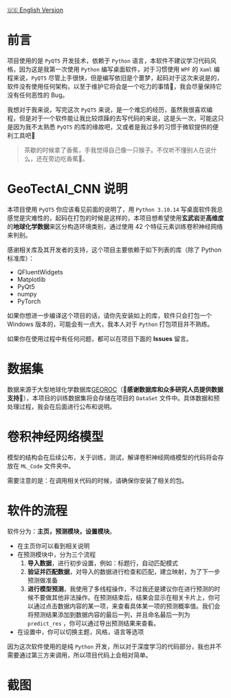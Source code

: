 [🇺🇸 English Version]() 

# 前言

项目使用的是 `PyQT5` 开发技术，依赖于 `Python` 语言，本软件不建议学习代码风格，因为这是我第一次使用 `Python` 编写桌面软件，对于习惯使用 `WPF` 的 `Xaml` 编程来说，`PyQT5` 尽管上手很快，但是编写依旧是个噩梦，起码对于这次来说是的，软件没有使用任何架构，以至于维护它将会是一个吃力的事情🤮，我会尽量保持它没有任何恶性的 Bug。

我想对于我来说，写完这次 `PyQT5` 来说，是一个难忘的经历，虽然我很喜欢编程，但是对于一个软件能让我比较烦躁的去写代码的来说，这是头一次，可能这只是因为我不太熟悉 `PyQT5` 的库的缘故吧，又或者是我过多的习惯于微软提供的便利工具吧🤔

> 茶歇的时候拿了香蕉，手我觉得自己像一只猴子。不仅听不懂别人在说什么，还在旁边吃香蕉🍌。

# GeoTectAI_CNN 说明

本项目使用 `PyQT5` 你应该看见前面的说明了，用 `Python 3.10.14` 写桌面软件我总感觉是灾难性的，起码在打包的时候是这样的，本项目想希望使用**玄武岩**更**高维度**的**地球化学数据**来区分构造环境类别，通过使用 42 个特征元素训练卷积神经网络来判别。

感谢相关库及其开发者的支持，这个项目主要依赖于如下列表的库（除了 Python 标准库）：

* QFluentWidgets
* Matplotlib
* PyQt5
* numpy
* PyTorch

如果你想进一步编译这个项目的话，请你先安装如上的库，软件只会打包一个 Windows 版本的，可能会有一点大，我本人对于 `Python` 打包项目并不熟练。

如果你在使用过程中有任何问题，都可以在项目下面的 **Issues** 留言。

# 数据集

数据来源于大型地球化学数据库[GEOROC](http://georoc.mpch-mainz.gwdg.de/georoc/)（🌹**感谢数据库和众多研究人员提供数据支持**🌹），本项目的训练数据集将会存储在项目的 `DataSet` 文件中。具体数据和预处理过程，我会在后面进行公布和说明。

# 卷积神经网络模型

模型的结构会在后续公布，关于训练，测试，解译卷积神经网络模型的代码将会存放在 `ML_Code` 文件夹中。

需要注意的是：在调用相关代码的时候，请确保你安装了相关的包。

# 软件的流程

软件分为：**主页，预测模块，设置模块**。

* 在主页你可以看到相关说明
* 在预测模块中，分为三个流程
  1. **导入数据**，进行初步设置，例如：标题行，自动匹配模式
  2. **验证并匹配数据**，对导入的数据进行检查和匹配，建立映射，为了下一步预测做准备
  3. **进行模型预测**，我使用了多线程操作，不过我还是建议你在进行预测的时候不要做其他非法操作。在预测结束后，结果会显示在相关卡片上，你可以通过点击数据内容的某一项，来查看具体某一项的预测概率值。我们会将预测结果添加到数据内容的最后一列，并且命名最后一列为 `predict_res` ，你可以通过导出预测结果来查看。
* 在设置中，你可以切换主题，风格，语言等选项

因为这次软件使用的是纯 `Python` 开发，所以对于深度学习的代码部分，我也并不需要通过第三方来调用，所以项目代码上会相对简单。

# 截图

